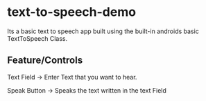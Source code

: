 # text-to-speech-demo
Its a basic text to speech app built using the built-in androids basic TextToSpeech Class.

## Feature/Controls
Text Field -> Enter Text that you want to hear.

Speak Button -> Speaks the text written in the text Field
